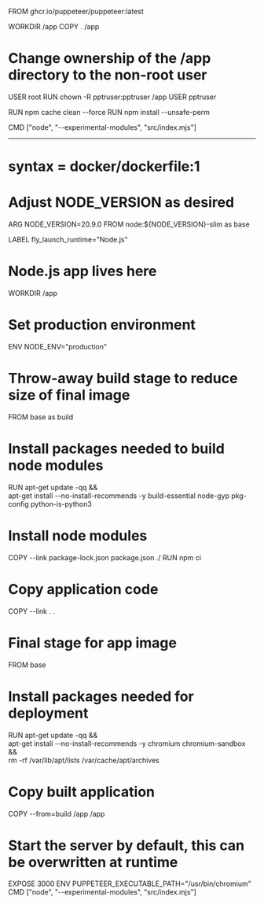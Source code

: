 FROM ghcr.io/puppeteer/puppeteer:latest

WORKDIR /app
COPY . /app

# Change ownership of the /app directory to the non-root user

USER root
RUN chown -R pptruser:pptruser /app
USER pptruser

RUN npm cache clean --force
RUN npm install --unsafe-perm

CMD ["node", "--experimental-modules", "src/index.mjs"]

--------------------

# syntax = docker/dockerfile:1

# Adjust NODE_VERSION as desired

ARG NODE_VERSION=20.9.0
FROM node:${NODE_VERSION}-slim as base

LABEL fly_launch_runtime="Node.js"

# Node.js app lives here

WORKDIR /app

# Set production environment

ENV NODE_ENV="production"

# Throw-away build stage to reduce size of final image

FROM base as build

# Install packages needed to build node modules

RUN apt-get update -qq && \
    apt-get install --no-install-recommends -y build-essential node-gyp pkg-config python-is-python3

# Install node modules

COPY --link package-lock.json package.json ./
RUN npm ci

# Copy application code

COPY --link . .

# Final stage for app image

FROM base

# Install packages needed for deployment

RUN apt-get update -qq && \
    apt-get install --no-install-recommends -y chromium chromium-sandbox && \
    rm -rf /var/lib/apt/lists /var/cache/apt/archives

# Copy built application

COPY --from=build /app /app

# Start the server by default, this can be overwritten at runtime

EXPOSE 3000
ENV PUPPETEER_EXECUTABLE_PATH="/usr/bin/chromium"
CMD ["node", "--experimental-modules", "src/index.mjs"]
